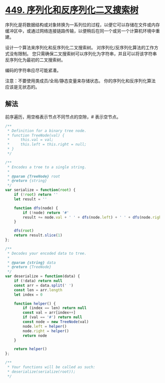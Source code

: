 # [449. 序列化和反序列化二叉搜索树](https://leetcode-cn.com/problems/serialize-and-deserialize-bst/)
序列化是将数据结构或对象转换为一系列位的过程，以便它可以存储在文件或内存缓冲区中，或通过网络连接链路传输，以便稍后在同一个或另一个计算机环境中重建。

设计一个算法来序列化和反序列化二叉搜索树。 对序列化/反序列化算法的工作方式没有限制。 您只需确保二叉搜索树可以序列化为字符串，并且可以将该字符串反序列化为最初的二叉搜索树。

编码的字符串应尽可能紧凑。

注意：不要使用类成员/全局/静态变量来存储状态。 你的序列化和反序列化算法应该是无状态的。
## 解法
前序遍历，用空格表示节点不同节点的空隙，# 表示空节点。
```js
/**
 * Definition for a binary tree node.
 * function TreeNode(val) {
 *     this.val = val;
 *     this.left = this.right = null;
 * }
 */

/**
 * Encodes a tree to a single string.
 *
 * @param {TreeNode} root
 * @return {string}
 */
var serialize = function(root) {
    if (!root) return ''
    let result = ''

    function dfs(node) {
        if (!node) return '#'
        result += node.val + ' ' + dfs(node.left) + ' ' + dfs(node.right)
    }

    dfs(root)
    return result.slice(1)
};

/**
 * Decodes your encoded data to tree.
 *
 * @param {string} data
 * @return {TreeNode}
 */
var deserialize = function(data) {
    if (!data) return null
    const arr = data.split(' ')
    const len = arr.length
    let index = 0

    function helper() {
        if (index == len) return null
        const val = arr[index++]
        if (val == '#') return null
        const node = new TreeNode(val)
        node.left = helper()
        node.right = helper()
        return node
    }

    return helper()
};

/**
 * Your functions will be called as such:
 * deserialize(serialize(root));
 */
```
